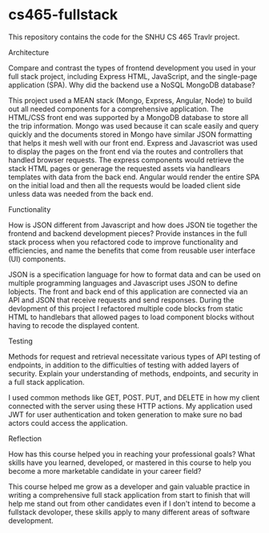 # cs465-fullstack
This repository contains the code for the SNHU CS 465 Travlr project.


Architecture

Compare and contrast the types of frontend development you used in your full stack project, including Express HTML, JavaScript, and the single-page application (SPA).
Why did the backend use a NoSQL MongoDB database?

This project used a MEAN stack (Mongo, Express, Angular, Node) to build out all needed components for a comprehensive application. The HTML/CSS front end was supported by a MongoDB database to store all the trip information. Mongo was used because it can scale easily and query quickly and the documents stored in Mongo have similar JSON formatting that helps it mesh well with our front end. Express and Javascriot was used to display the pages on the front end via the routes and controllers that handled browser requests. The express components would retrieve the stack HTML pages or generage the requested assets via handlears templates with data from the back end. Angular would render the entire SPA on the initial load and then all the requests would be loaded client side unless data was needed from the back end. 

Functionality

How is JSON different from Javascript and how does JSON tie together the frontend and backend development pieces?
Provide instances in the full stack process when you refactored code to improve functionality and efficiencies, and name the benefits that come from reusable user interface (UI) components.

JSON is a specification language for how to format data and can be used on multiple programming languages and Javascript uses JSON to define lobjects. The front and back end of this application are connected via an API and JSON that receive requests and send responses. During the devlopment of this project I refactored multiple code blocks from static HTML to handlebars that allowed pages to load component blocks without having to recode the displayed content. 

Testing

Methods for request and retrieval necessitate various types of API testing of endpoints, in addition to the difficulties of testing with added layers of security. Explain your understanding of methods, endpoints, and security in a full stack application.

I used common methods like GET, POST. PUT, and DELETE in how my client connected with the server using these HTTP actions. My application used JWT for user authentication and token generation to make sure no bad actors could access the application.

Reflection

How has this course helped you in reaching your professional goals? What skills have you learned, developed, or mastered in this course to help you become a more marketable candidate in your career field?

This course helped me grow as a developer and gain valuable practice in writing a comprehensive full stack application from start to finish that will help me stand out from other candidates even if I don't intend to become a fullstack devoloper, these skills apply to many different areas of software development.

